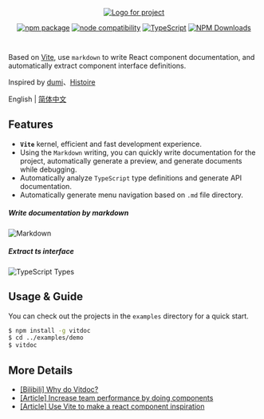 <p align="center">
  <a href="https://vitdocjs.github.io" target="_blank" rel="noopener noreferrer">
    <img src="./logo.svg" alt="Logo for project">
  </a>
</p>

<p align="center">
    <a href="https://npmjs.com/package/vitdoc"><img src="https://img.shields.io/npm/v/vitdoc.svg" alt="npm package"></a>
    <a href="https://nodejs.org/en/about/releases/"><img src="https://img.shields.io/node/v/vitdoc.svg" alt="node compatibility"></a>
    <a href="https://www.typescriptlang.org/"><img src="https://img.shields.io/badge/%3C/%3E-TypeScript-0072C4.svg" alt="TypeScript"></a>
    <a href="http://npmjs.com/vitdoc"><img src="http://img.shields.io/npm/dm/vitdoc.svg?style=flat-square" alt="NPM Downloads"></a>
</p>

<p align="center">
  <a href="https://stackblitz.com/edit/vitdoc?file=src/README.md"><img src="https://developer.stackblitz.com/img/open_in_stackblitz.svg" alt=""></a>
</p>
 <p align="center">
  <a href="https://app.codeanywhere.com/#https://github.com/vitdocjs/vitdoc"><img src="https://codeanywhere.com/img/open-in-codeanywhere-btn.svg" alt=""></a>
</p>

Based on [Vite](https://github.com/vitejs/vite), use `markdown` to write React component documentation, and automatically extract component interface definitions.

Inspired by [dumi](https://github.com/umijs/dumi)、[Histoire](https://github.com/histoire-dev/histoire)


English | [简体中文](./README_CN.md)

## Features

- **`Vite`** kernel, efficient and fast development experience.
- Using the `Markdown` writing, you can quickly write documentation for the project, automatically generate a preview, and generate documents while debugging.
- Automatically analyze `TypeScript` type definitions and generate API documentation.
- Automatically generate menu navigation based on `.md` file directory.

##### Write documentation by markdown

![Markdown](http://md.xiaobe.top/static/1.gif)

##### Extract ts interface

![TypeScript Types](http://md.xiaobe.top/static/2.gif)

## Usage & Guide

You can check out the projects in the `examples` directory for a quick start.

```bash
$ npm install -g vitdoc
$ cd ../examples/demo
$ vitdoc
```

## More Details

- [[Bilibili] Why do Vitdoc?](https://www.bilibili.com/video/BV1ad4y1A773/)
- [[Article] Increase team performance by doing components](https://juejin.cn/post/6971244304828203021)
- [[Article] Use Vite to make a react component inspiration](https://juejin.cn/post/6844904065684652045)
